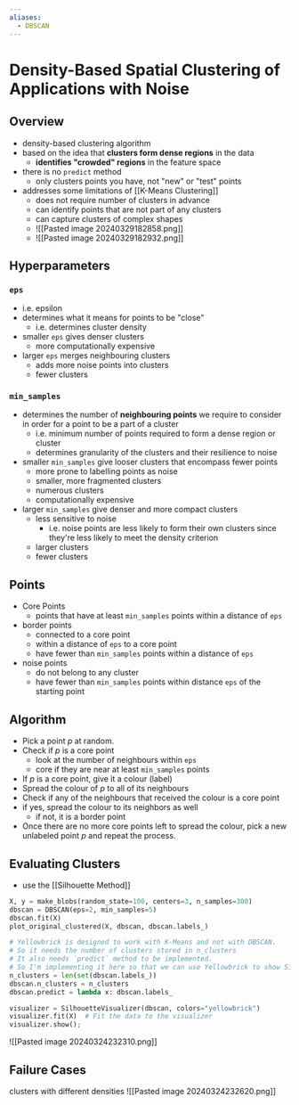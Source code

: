 ```yaml
---
aliases:
  - DBSCAN
---
```

# Density-Based Spatial Clustering of Applications with Noise
## Overview
- density-based clustering algorithm
- based on the idea that **clusters form dense regions** in the data
	- **identifies "crowded" regions** in the feature space
- there is no `predict` method
	- only clusters points you have, not "new" or "test" points
- addresses some limitations of [[K-Means Clustering]]
	- does not require number of clusters in advance
	- can identify points that are not part of any clusters
	- can capture clusters of complex shapes
	- ![[Pasted image 20240329182858.png]]
	- ![[Pasted image 20240329182932.png]]
## Hyperparameters
### `eps`
- i.e. epsilon
- determines what it means for points to be "close"
	- i.e. determines cluster density
- smaller `eps` gives denser clusters
	- more computationally expensive
- larger `eps` merges neighbouring clusters
	- adds more noise points into clusters
	- fewer clusters
### `min_samples`
- determines the number of **neighbouring points** we require to consider in order for a point to be a part of a cluster
	- i.e. minimum number of points required to form a dense region or cluster
	- determines granularity of the clusters and their resilience to noise
- smaller `min_samples` give looser clusters that encompass fewer points
	- more prone to labelling points as noise
	- smaller, more fragmented clusters
	- numerous clusters
	- computationally expensive
- larger `min_samples` give denser and more compact clusters
	- less sensitive to noise
		- i.e. noise points are less likely to form their own clusters since they're less likely to meet the density criterion
	- larger clusters
	- fewer clusters
## Points
- Core Points
	- points that have at least `min_samples` points within a distance of `eps`
- border points
	- connected to a core point
	- within a distance of `eps` to a core point
	- have fewer than `min_samples` points within a distance of `eps`
- noise points
	- do not belong to any cluster
	- have fewer than `min_samples` points within distance `eps` of the starting point
## Algorithm
- Pick a point $p$ at random.
- Check if $p$ is a core point
	- look at the number of neighbours within `eps`
	- core if they are near at least `min_samples` points
- If $p$ is a core point, give it a colour (label)
- Spread the colour of $p$ to all of its neighbours
- Check if any of the neighbours that received the colour is a core point
- if yes, spread the colour to its neighbors as well
	- if not, it is a border point
- Once there are no more core points left to spread the colour, pick a new unlabeled point $p$ and repeat the process.
## Evaluating Clusters
- use the [[Silhouette Method]]
```python
X, y = make_blobs(random_state=100, centers=3, n_samples=300)
dbscan = DBSCAN(eps=2, min_samples=5)
dbscan.fit(X)
plot_original_clustered(X, dbscan, dbscan.labels_)

# Yellowbrick is designed to work with K-Means and not with DBSCAN.
# So it needs the number of clusters stored in n_clusters
# It also needs `predict` method to be implemented.
# So I'm implementing it here so that we can use Yellowbrick to show Silhouette plots.
n_clusters = len(set(dbscan.labels_))
dbscan.n_clusters = n_clusters
dbscan.predict = lambda x: dbscan.labels_

visualizer = SilhouetteVisualizer(dbscan, colors="yellowbrick")
visualizer.fit(X)  # Fit the data to the visualizer
visualizer.show();
```
![[Pasted image 20240324232310.png]]
## Failure Cases
clusters with different densities
![[Pasted image 20240324232620.png]]